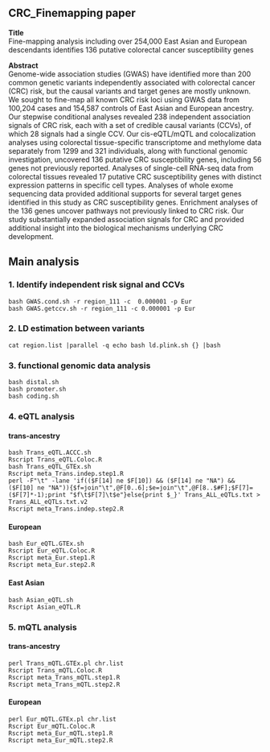 ## CRC_Finemapping paper
**Title**  	       
Fine-mapping analysis including over 254,000 East Asian and European descendants identifies 136 putative colorectal cancer susceptibility genes

**Abstract**   
Genome-wide association studies (GWAS) have identified more than 200 common genetic variants independently associated with colorectal cancer (CRC) risk, but the causal variants and target genes are mostly unknown. We sought to fine-map all known CRC risk loci using GWAS data from 100,204 cases and 154,587 controls of East Asian and European ancestry. Our stepwise conditional analyses revealed 238 independent association signals of CRC risk, each with a set of credible causal variants (CCVs), of which 28 signals had a single CCV. Our cis-eQTL/mQTL and colocalization analyses using colorectal tissue-specific transcriptome and methylome data separately from 1299 and 321 individuals, along with functional genomic investigation, uncovered 136 putative CRC susceptibility genes, including 56 genes not previously reported. Analyses of single-cell RNA-seq data from colorectal tissues revealed 17 putative CRC susceptibility genes with distinct expression patterns in specific cell types. Analyses of whole exome sequencing data provided additional supports for several target genes identified in this study as CRC susceptibility genes. Enrichment analyses of the 136 genes uncover pathways not previously linked to CRC risk. Our study substantially expanded association signals for CRC and provided additional insight into the biological mechanisms underlying CRC development.

## Main analysis 	
### 1. Identify independent risk signal and CCVs
```
bash GWAS.cond.sh -r region_111 -c  0.000001 -p Eur
bash GWAS.getccv.sh -r region_111 -c 0.000001 -p Eur
```
### 2.  LD estimation between variants
```
cat region.list |parallel -q echo bash ld.plink.sh {} |bash
``` 
### 3. functional genomic data analysis
```
bash distal.sh
bash promoter.sh
bash coding.sh
``` 

### 4. eQTL analysis 
#### trans-ancestry
```
bash Trans_eQTL.ACCC.sh
Rscript Trans_eQTL.Coloc.R
bash Trans_eQTL_GTEx.sh
Rscript meta_Trans.indep.step1.R
perl -F"\t" -lane 'if(($F[14] ne $F[10]) && ($F[14] ne "NA") && ($F[10] ne "NA")){$f=join"\t",@F[0..6];$e=join"\t",@F[8..$#F];$F[7]=($F[7]*-1);print "$f\t$F[7]\t$e"}else{print $_}' Trans_ALL_eQTLs.txt > Trans_ALL_eQTLs.txt.v2
Rscript meta_Trans.indep.step2.R
```

#### European
```
bash Eur_eQTL.GTEx.sh
Rscript Eur_eQTL.Coloc.R
Rscript meta_Eur.step1.R
Rscript meta_Eur.step2.R
```    
#### East Asian
```
bash Asian_eQTL.sh
Rscript Asian_eQTL.R
```


### 5. mQTL analysis
#### trans-ancestry
```
perl Trans_mQTL.GTEx.pl chr.list
Rscript Trans_mQTL.Coloc.R
Rscript meta_Trans_mQTL.step1.R 
Rscript meta_Trans_mQTL.step2.R
```

#### European 
```
perl Eur_mQTL.GTEx.pl chr.list
Rscript Eur_mQTL.Coloc.R
Rscript meta_Eur_mQTL.step1.R
Rscript meta_Eur_mQTL.step2.R
```